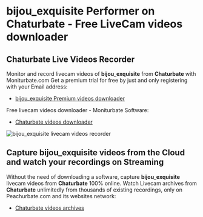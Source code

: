 # bijou_exquisite Performer on Chaturbate - Free LiveCam videos downloader

## Chaturbate Live Videos Recorder

Monitor and record livecam videos of **bijou_exquisite** from **Chaturbate** with Moniturbate.com
Get a premium trial for free by just and only registering with your Email address:
* [bijou_exquisite Premium videos downloader](https://moniturbate.com/request-demo-licence-key.html)

Free livecam videos downloader - Moniturbate Software:
* [Chaturbate videos downloader](https://moniturbate.com/moniturbate-download-software.html)

![bijou_exquisite livecam videos recorder](https://peachurnet.com/templates/moniturbate-software.png)


## Capture bijou_exquisite videos from the Cloud and watch your recordings on Streaming

Without the need of downloading a software, capture **bijou_exquisite** livecam videos from **Chaturbate** 100% online.
Watch Livecam archives from **Chaturbate** unlimitedly from thousands of existing recordings, only on Peachurbate.com and its websites network:
* [Chaturbate videos archives](https://peachurnet.com/)